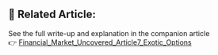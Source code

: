 ## 📘 **Related Article:**  
See the full write-up and explanation in the companion article  
👉 [Financial_Market_Uncovered_Article7_Exotic_Options](https://github.com/KilianVoillaume/Financial_Market_Uncovered_Articles)
